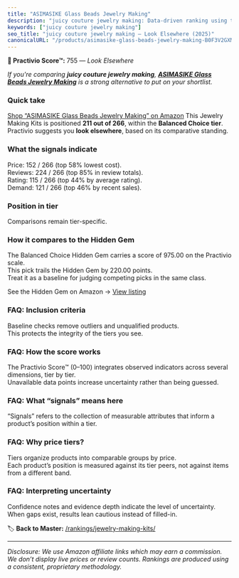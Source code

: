 ```yaml
---
title: "ASIMASIKE Glass Beads Jewelry Making"
description: "juicy couture jewelry making: Data-driven ranking using the Practivio Score™. Positioned by quality, value, demand, findability, momentum."
keywords: ["juicy couture jewelry making"]
seo_title: "juicy couture jewelry making — Look Elsewhere (2025)"
canonicalURL: "/products/asimasike-glass-beads-jewelry-making-B0F3V2GXMZ/"
---
```


**🚫 Practivio Score™:** 755 — _Look Elsewhere_


*If you're comparing **juicy couture jewelry making**, **[ASIMASIKE Glass Beads Jewelry Making](https://www.amazon.com/dp/B0F3V2GXMZ?tag=practivio-20)** is a strong alternative to put on your shortlist.*
### Quick take
[Shop “ASIMASIKE Glass Beads Jewelry Making” on Amazon](https://www.amazon.com/dp/B0F3V2GXMZ?tag=practivio-20)
This Jewelry Making Kits is positioned **211 out of 266**, within the **Balanced Choice tier**.  
Practivio suggests you **look elsewhere**, based on its comparative standing.

### What the signals indicate
Price: 152 / 266 (top 58% lowest cost).  
Reviews: 224 / 266 (top 85% in review totals).  
Rating: 115 / 266 (top 44% by average rating).  
Demand: 121 / 266 (top 46% by recent sales).

### Position in tier
Comparisons remain tier-specific.

### How it compares to the Hidden Gem
The Balanced Choice Hidden Gem carries a score of 975.00 on the Practivio scale.  
This pick trails the Hidden Gem by 220.00 points.  
Treat it as a baseline for judging competing picks in the same class.  

See the Hidden Gem on Amazon → [View listing](https://www.amazon.com/dp/B07M6CDS77?tag=practivio-20)

### FAQ: Inclusion criteria
Baseline checks remove outliers and unqualified products.  
This protects the integrity of the tiers you see.

### FAQ: How the score works
The Practivio Score™ (0–100) integrates observed indicators across several dimensions, tier by tier.  
Unavailable data points increase uncertainty rather than being guessed.

### FAQ: What “signals” means here
“Signals” refers to the collection of measurable attributes that inform a product’s position within a tier.

### FAQ: Why price tiers?
Tiers organize products into comparable groups by price.  
Each product’s position is measured against its tier peers, not against items from a different band.

### FAQ: Interpreting uncertainty
Confidence notes and evidence depth indicate the level of uncertainty.  
When gaps exist, results lean cautious instead of filled-in.


🏷️ **Back to Master:** [/rankings/jewelry-making-kits/](/rankings/jewelry-making-kits/)

---
_Disclosure: We use Amazon affiliate links which may earn a commission. We don’t display live prices or review counts. Rankings are produced using a consistent, proprietary methodology._

